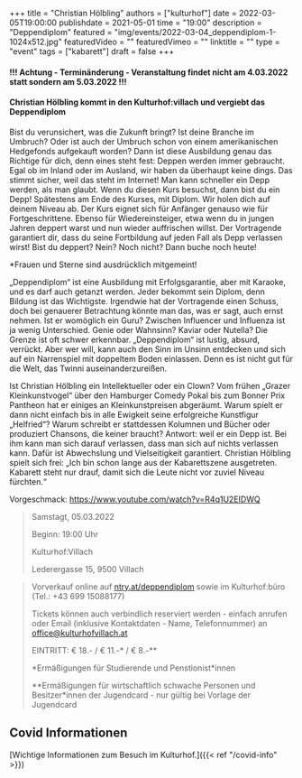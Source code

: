 +++
title = "Christian Hölbling"
authors = ["kulturhof"]
date = 2022-03-05T19:00:00
publishdate = 2021-05-01
time = "19:00"
description = "Deppendiplom"
featured = "img/events/2022-03-04_deppendiplom-1-1024x512.jpg"
featuredVideo = ""
featuredVimeo = ""
linktitle = ""
type = "event"
tags = ["kabarett"]
draft = false
+++

#### !!! Achtung - Terminänderung - Veranstaltung findet nicht am 4.03.2022 statt sondern am **5.03.2022** !!!

#### Christian Hölbling kommt in den Kulturhof:villach und vergiebt das Deppendiplom

Bist du verunsichert, was die Zukunft bringt? Ist deine Branche im Umbruch? Oder ist auch der Umbruch schon von einem amerikanischen Hedgefonds aufgekauft worden? Dann ist diese Ausbildung genau das Richtige für dich, denn eines steht fest: Deppen werden immer gebraucht. Egal ob im Inland oder im Ausland, wir haben da überhaupt keine dings. Das stimmt sicher, weil das steht im Internet!
Man kann schneller ein Depp werden, als man glaubt. Wenn du diesen Kurs besuchst, dann bist du ein Depp! Spätestens am Ende des Kurses, mit Diplom. Wir holen dich auf deinem Niveau ab. Der Kurs eignet sich für Anfänger genauso wie für Fortgeschrittene. Ebenso für Wiedereinsteiger, etwa wenn du in jungen Jahren deppert warst und nun wieder auffrischen willst. Der Vortragende garantiert dir, dass du seine Fortbildung auf jeden Fall als Depp verlassen wirst!
Bist du deppert? Nein? Noch nicht? Dann buche noch heute!

\*Frauen und Sterne sind ausdrücklich mitgemeint!

„Deppendiplom“ ist eine Ausbildung mit Erfolgsgarantie, aber mit Karaoke, und es darf auch getanzt werden. Jeder bekommt sein Diplom, denn Bildung ist das Wichtigste. Irgendwie hat der Vortragende einen Schuss, doch bei genauerer Betrachtung könnte man das, was er sagt, auch ernst nehmen. Ist er womöglich ein Guru? Zwischen Influencer und Influenza ist ja wenig Unterschied. Genie oder Wahnsinn? Kaviar oder Nutella? Die Grenze ist oft schwer erkennbar. „Deppendiplom“ ist lustig, absurd, verrückt. Aber wer will, kann auch den Sinn im Unsinn entdecken und sich auf ein Narrenspiel mit doppeltem Boden einlassen. Denn es ist nicht gut für die Welt, das Twinni auseinanderzureißen.

Ist Christian Hölbling ein Intellektueller oder ein Clown? Vom frühen „Grazer Kleinkunstvogel“ über den Hamburger Comedy Pokal bis zum Bonner Prix Pantheon hat er einiges an Kleinkunstpreisen abgeräumt. Warum spielt er dann nicht einfach bis in alle Ewigkeit seine erfolgreiche Kunstfigur „Helfried“? Warum schreibt er stattdessen Kolumnen und Bücher oder produziert Chansons, die keiner braucht? Antwort: weil er ein Depp ist. Bei ihm kann man sich darauf verlassen, dass man sich auf nichts verlassen kann. Dafür ist Abwechslung und Vielseitigkeit garantiert. Christian Hölbling spielt sich frei: „Ich bin schon lange aus der Kabarettszene ausgetreten. Kabarett steht nur drauf, damit sich die Leute nicht vor zuviel Niveau fürchten.“

Vorgeschmack: https://www.youtube.com/watch?v=R4q1U2EIDWQ


>Samstagt, 05.03.2022
>
>Beginn: 19:00 Uhr
>
>Kulturhof:Villach
>
>Lederergasse 15, 9500 Villach


> Vorverkauf online auf [ntry.at/deppendiplom](https://ntry.at/deppendiplom) sowie im Kulturhof:büro (Tel.: +43 699 15088177)
>
> Tickets können auch verbindlich reserviert werden - einfach anrufen oder Email (inklusive Kontaktdaten - Name, Telefonnummer) an office@kulturhofvillach.at
> 
> EINTRITT: € 18.- / € 11.-\* / € 8.-\*\*
> 
> \*Ermäßigungen für Studierende und Penstionist\*innen
> 
> \*\*Ermäßigungen für wirtschaftlich schwache Personen und Besitzer*innen der Jugendcard - nur gültig bei Vorlage der Jugendcard







## Covid Informationen

[Wichtige Informationen zum Besuch im Kulturhof.]({{< ref "/covid-info" >}})
